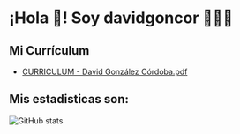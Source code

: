 # ¡Hola 👋! Soy davidgoncor 👨🏻‍💻
## Mi Currículum

- [CURRICULUM - David González Córdoba.pdf](https://github.com/davidgoncor3005/davidgoncor3005/blob/main/CURRICULUM%20-%20David%20Gonz%C3%A1lez%20C%C3%B3rdoba.pdf)

## Mis estadisticas son:
![GitHub stats](https://github-readme-stats.vercel.app/api?username=davidgoncor3005&show_icons=true&theme=radical)


